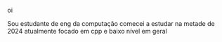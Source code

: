 oi

Sou estudante de eng da computação
comecei a estudar na metade de 2024
atualmente focado em cpp e baixo nível em geral

⠀⠀⠀⠀
